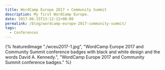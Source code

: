 ```yaml
---
title: WordCamp Europe 2017 + Community Summit
description: My first WordCamp Europe.
date: 2017-06-15T13:12:12+00:00
permalink: /blog/wordcamp-europe-2017-community-summit/
tags:
  - Conferences
---
```


{% featuredimage "./wceu2017-1.jpg", "WordCamp Europe 2017 and Community Summit conference badges with black and white design and the words David A. Kennedy.", "WordCamp Europe 2017 and Community Summit conference badges." %}
